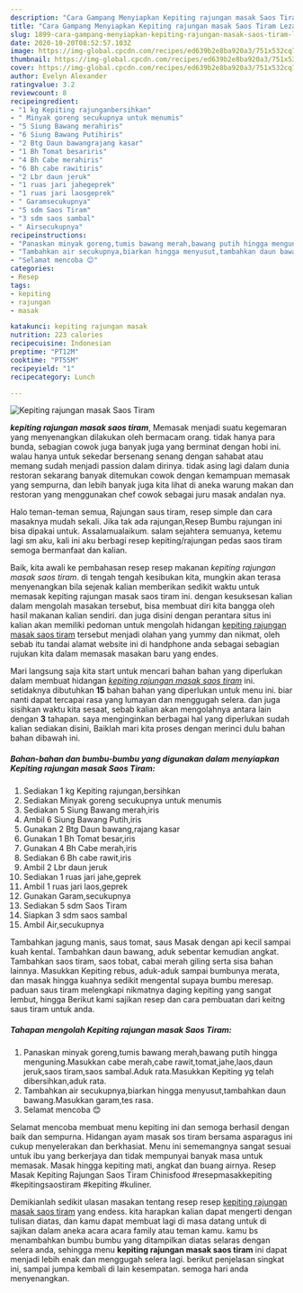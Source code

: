 ```yaml
---
description: "Cara Gampang Menyiapkan Kepiting rajungan masak Saos Tiram Lezat"
title: "Cara Gampang Menyiapkan Kepiting rajungan masak Saos Tiram Lezat"
slug: 1899-cara-gampang-menyiapkan-kepiting-rajungan-masak-saos-tiram-lezat
date: 2020-10-20T08:52:57.103Z
image: https://img-global.cpcdn.com/recipes/ed639b2e8ba920a3/751x532cq70/kepiting-rajungan-masak-saos-tiram-foto-resep-utama.jpg
thumbnail: https://img-global.cpcdn.com/recipes/ed639b2e8ba920a3/751x532cq70/kepiting-rajungan-masak-saos-tiram-foto-resep-utama.jpg
cover: https://img-global.cpcdn.com/recipes/ed639b2e8ba920a3/751x532cq70/kepiting-rajungan-masak-saos-tiram-foto-resep-utama.jpg
author: Evelyn Alexander
ratingvalue: 3.2
reviewcount: 8
recipeingredient:
- "1 kg Kepiting rajunganbersihkan"
- " Minyak goreng secukupnya untuk menumis"
- "5 Siung Bawang merahiris"
- "6 Siung Bawang Putihiris"
- "2 Btg Daun bawangrajang kasar"
- "1 Bh Tomat besariris"
- "4 Bh Cabe merahiris"
- "6 Bh cabe rawitiris"
- "2 Lbr daun jeruk"
- "1 ruas jari jahegeprek"
- "1 ruas jari laosgeprek"
- " Garamsecukupnya"
- "5 sdm Saos Tiram"
- "3 sdm saos sambal"
- " Airsecukupnya"
recipeinstructions:
- "Panaskan minyak goreng,tumis bawang merah,bawang putih hingga menguning.Masukkan cabe merah,cabe rawit,tomat,jahe,laos,daun jeruk,saos tiram,saos sambal.Aduk rata.Masukkan Kepiting yg telah dibersihkan,aduk rata."
- "Tambahkan air secukupnya,biarkan hingga menyusut,tambahkan daun bawang.Masukkan garam,tes rasa."
- "Selamat mencoba 😊"
categories:
- Resep
tags:
- kepiting
- rajungan
- masak

katakunci: kepiting rajungan masak 
nutrition: 223 calories
recipecuisine: Indonesian
preptime: "PT12M"
cooktime: "PT55M"
recipeyield: "1"
recipecategory: Lunch

---
```



![Kepiting rajungan masak Saos Tiram](https://img-global.cpcdn.com/recipes/ed639b2e8ba920a3/751x532cq70/kepiting-rajungan-masak-saos-tiram-foto-resep-utama.jpg)

<b><i>kepiting rajungan masak saos tiram</i></b>, Memasak menjadi suatu kegemaran yang menyenangkan dilakukan oleh bermacam orang. tidak hanya para bunda, sebagian cowok juga banyak juga yang berminat dengan hobi ini. walau hanya untuk sekedar bersenang senang dengan sahabat atau memang sudah menjadi passion dalam dirinya. tidak asing lagi dalam dunia restoran sekarang banyak ditemukan cowok dengan kemampuan memasak yang sempurna, dan lebih banyak juga kita lihat di aneka warung makan dan restoran yang menggunakan chef cowok sebagai juru masak andalan nya.

Halo teman-teman semua, Rajungan saus tiram, resep simple dan cara masaknya mudah sekali. Jika tak ada rajungan,Resep Bumbu rajungan ini bisa dipakai untuk. Assalamualaikum. salam sejahtera semuanya, ketemu lagi sm aku, kali ini aku berbagi resep kepiting/rajungan pedas saos tiram semoga bermanfaat dan kalian.

Baik, kita awali ke pembahasan resep resep makanan <i>kepiting rajungan masak saos tiram</i>. di tengah tengah kesibukan kita, mungkin akan terasa menyenangkan bila sejenak kalian memberikan sedikit waktu untuk memasak kepiting rajungan masak saos tiram ini. dengan kesuksesan kalian dalam mengolah masakan tersebut, bisa membuat diri kita bangga oleh hasil makanan kalian sendiri. dan juga disini dengan perantara situs ini kalian akan memiliki pedoman untuk mengolah hidangan <u>kepiting rajungan masak saos tiram</u> tersebut menjadi olahan yang yummy dan nikmat, oleh sebab itu tandai alamat website ini di handphone anda sebagai sebagian rujukan kita dalam memasak masakan baru yang endes.


Mari langsung saja kita start untuk mencari bahan bahan yang diperlukan dalam membuat hidangan <u><i>kepiting rajungan masak saos tiram</i></u> ini. setidaknya dibutuhkan <b>15</b> bahan bahan yang diperlukan untuk menu ini. biar nanti dapat tercapai rasa yang lumayan dan menggugah selera. dan juga sisihkan waktu kita sesaat, sebab kalian akan mengolahnya antara lain dengan <b>3</b> tahapan. saya menginginkan berbagai hal yang diperlukan sudah kalian sediakan disini, Baiklah mari kita proses dengan merinci dulu bahan bahan dibawah ini.

<!--inarticleads1-->

##### Bahan-bahan dan bumbu-bumbu yang digunakan dalam menyiapkan Kepiting rajungan masak Saos Tiram:

1. Sediakan 1 kg Kepiting rajungan,bersihkan
1. Sediakan  Minyak goreng secukupnya untuk menumis
1. Sediakan 5 Siung Bawang merah,iris
1. Ambil 6 Siung Bawang Putih,iris
1. Gunakan 2 Btg Daun bawang,rajang kasar
1. Gunakan 1 Bh Tomat besar,iris
1. Gunakan 4 Bh Cabe merah,iris
1. Sediakan 6 Bh cabe rawit,iris
1. Ambil 2 Lbr daun jeruk
1. Sediakan 1 ruas jari jahe,geprek
1. Ambil 1 ruas jari laos,geprek
1. Gunakan  Garam,secukupnya
1. Sediakan 5 sdm Saos Tiram
1. Siapkan 3 sdm saos sambal
1. Ambil  Air,secukupnya


Tambahkan jagung manis, saus tomat, saus Masak dengan api kecil sampai kuah kental. Tambahkan daun bawang, aduk sebentar kemudian angkat. Tambahkan saos tiram, saos tobat, cabai merah giling serta sisa bahan lainnya. Masukkan Kepiting rebus, aduk-aduk sampai bumbunya merata, dan masak hingga kuahnya sedikit mengental supaya bumbu meresap. paduan saus tiram melengkapi nikmatnya daging kepiting yang sangat lembut, hingga Berikut kami sajikan resep dan cara pembuatan dari keitng saus tiram untuk anda. 

<!--inarticleads2-->

##### Tahapan mengolah Kepiting rajungan masak Saos Tiram:

1. Panaskan minyak goreng,tumis bawang merah,bawang putih hingga menguning.Masukkan cabe merah,cabe rawit,tomat,jahe,laos,daun jeruk,saos tiram,saos sambal.Aduk rata.Masukkan Kepiting yg telah dibersihkan,aduk rata.
1. Tambahkan air secukupnya,biarkan hingga menyusut,tambahkan daun bawang.Masukkan garam,tes rasa.
1. Selamat mencoba 😊


Selamat mencoba membuat menu kepiting ini dan semoga berhasil dengan baik dan sempurna. Hidangan ayam masak sos tiram bersama asparagus ini cukup menyelerakan dan berkhasiat. Menu ini sememangnya sangat sesuai untuk ibu yang berkerjaya dan tidak mempunyai banyak masa untuk memasak. Masak hingga kepiting mati, angkat dan buang airnya. Resep Masak Kepiting Rajungan Saos Tiram Chinisfood #resepmasakkepiting #kepitingsaostiram #kepiting #kuliner. 

Demikianlah sedikit ulasan masakan tentang resep resep <u>kepiting rajungan masak saos tiram</u> yang endess. kita harapkan kalian dapat mengerti dengan tulisan diatas, dan kamu dapat membuat lagi di masa datang untuk di sajikan dalam aneka acara acara family atau teman kamu. kamu bs menambahkan bumbu bumbu yang ditampilkan diatas selaras dengan selera anda, sehingga menu <b>kepiting rajungan masak saos tiram</b> ini dapat menjadi lebih enak dan menggugah selera lagi. berikut penjelasan singkat ini, sampai jumpa kembali di lain kesempatan. semoga hari anda menyenangkan.
